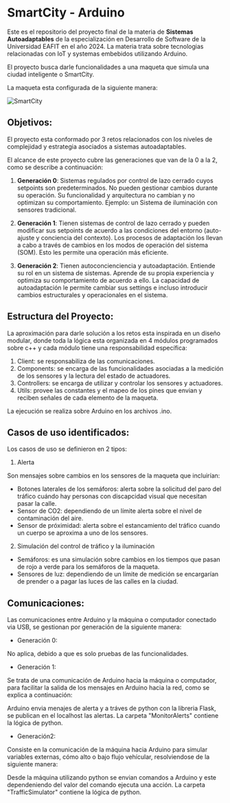 # SmartCity - Arduino

Este es el repositorio del proyecto final de la materia de **Sistemas Autoadaptables** de la especialización en Desarrollo de Software de la Universidad EAFIT en el año 2024. La materia trata sobre tecnologias relacionadas con IoT y systemas embebidos utilizando Arduino.

El proyecto busca darle funcionalidades a una maqueta que simula una ciudad inteligente o SmartCity.

La maqueta esta configurada de la siguiente manera:

![SmartCity](smart-city-labels.png)

## Objetivos:

El proyecto esta conformado por 3 retos relacionados con los niveles de complejidad y estrategia asociados a sistemas autoadaptables.

 El alcance de este proyecto cubre las generaciones que van de la 0 a la 2, como se describe a continuación:

1. **Generación 0**: Sistemas regulados por control de lazo cerrado cuyos setpoints son predeterminados. No pueden gestionar cambios durante su operación. Su funcionalidad y arquitectura no cambian y no optimizan su comportamiento. Ejemplo: un Sistema de iluminación con sensores tradicional.

2. **Generación 1**: Tienen sistemas de control de lazo cerrado y pueden modificar sus setpoints de acuerdo a las condiciones del entorno (auto-ajuste y conciencia del contexto). Los procesos de adaptación los llevan a cabo a través de cambios en los modos de operación del sistema (SOM). Esto les permite una operación más eficiente.

3. **Generación 2**: Tienen autoconcienciencia y autoadaptación. Entiende su rol en un sistema de sistemas. Aprende de su propia experiencia y optimiza su comportamiento de acuerdo a ello. La capacidad de autoadaptación le permite cambiar sus settings e incluso introducir cambios estructurales y operacionales en el sistema.

## Estructura del Proyecto:

La aproximación para darle solución a los retos esta inspirada en un diseño modular, donde toda la lógica esta organizada en 4 módulos programados sobre c++ y cada módulo tiene una responsabilidad específica:

1) Client: se responsabiliza de las comunicaciones.
2) Components: se encarga de las funcionalidades asociadas a la medición de los sensores y la lectura del estado de actuadores.
3) Controllers: se encarga de utilizar y controlar los sensores y actuadores.
4) Utils: provee las constantes y el mapeo de los pines que envian y reciben señales de cada elemento de la maqueta.

La ejecución se realiza sobre Arduino en los archivos .ino.

## Casos de uso identificados:

Los casos de uso se definieron en 2 tipos:

1) Alerta

Son mensajes sobre cambios en los sensores de la maqueta que incluirían:

- Botones laterales de los semáforos: alerta sobre la solicitud del paro del tráfico cuándo hay personas con discapcidad visual que necesitan pasar la calle.
- Sensor de CO2: dependiendo de un límite alerta sobre el nivel de contaminación del aire.
- Sensor de próximidad: alerta sobre el estancamiento del tráfico cuando un cuerpo se aproxima a uno de los sensores.

2) Simulación del control de tráfico y la iluminación

- Semáforos: es una simulación sobre cambios en los tiempos que pasan de rojo a verde para los semáforos de la maqueta.
- Sensores de luz: dependiendo de un límite de medición se encargarían de prender o a pagar las luces de las calles en la ciudad.

## Comunicaciones:

Las comunicaciones entre Arduino y la máquina o computador conectado via USB, se gestionan por generación de la siguiente manera:

- Generación 0: 

No aplica, debido a que es solo pruebas de las funcionalidades.

- Generación 1: 

Se trata de una comunicación de Arduino hacia la máquina o computador, para facilitar la salida de los mensajes en Arduino hacia la red, como se explica a continuación:

Arduino envia menajes de alerta y a tráves de python con la libreria Flask, se publican en el localhost las alertas. La carpeta "MonitorAlerts" contiene la lógica de python.

- Generación2: 

Consiste en la comunicación de la máquina hacia Arduino para simular variables externas, cómo alto o bajo flujo vehícular, resolviendose de la siguiente manera:

Desde la máquina utilizando python se envian comandos a Arduino y este dependeniendo del valor del comando ejecuta una acción. La carpeta "TrafficSimulator" contiene la lógica de python.





